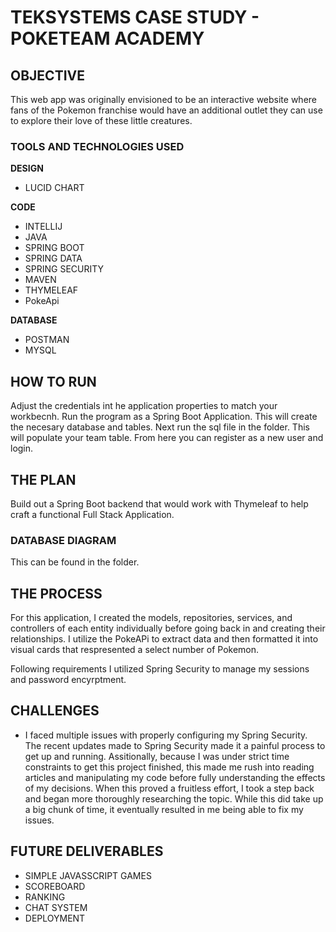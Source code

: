 # **TEKSYSTEMS CASE STUDY - POKETEAM ACADEMY**

## OBJECTIVE

This web app was originally envisioned to be an interactive website where fans of the Pokemon franchise would have an additional outlet they can use to explore their love of these little creatures. 


### TOOLS AND TECHNOLOGIES USED
**DESIGN**
- LUCID CHART

**CODE**
- INTELLIJ
- JAVA
- SPRING BOOT
- SPRING DATA
- SPRING SECURITY
- MAVEN
- THYMELEAF
- PokeApi

**DATABASE**
- POSTMAN
- MYSQL

## HOW TO RUN
Adjust the credentials int he application properties to match your workbecnh. Run the program as a Spring Boot Application. This will create the necesary database and tables. Next run the sql file in the folder. This will populate your team table. From here you can register as a new user and login. 

## THE PLAN
Build out a Spring Boot backend that would work with Thymeleaf to help craft a functional Full Stack Application.

### DATABASE DIAGRAM
This can be found in the folder.


## THE PROCESS
For this application, I created the models, repositories, services, and controllers  of each entity individually before going back in and creating their relationships. I utilize the PokeAPi to extract data and then formatted it into visual cards that respresented a select number of Pokemon. 

Following requirements I utilized Spring Security to manage my sessions and password encyrptment. 

## CHALLENGES
- I faced multiple issues with properly configuring my Spring Security. The recent updates made to Spring Security made it a painful process to get up and running. Assitionally, because I was under strict time constraints to get this project finished, this made me rush into reading articles and manipulating my code before fully understanding the effects of my decisions. When this proved a fruitless effort, I took a step back and began more thoroughly researching the topic. While this did take up a big chunk of time, it eventually resulted in me being able to fix my issues.



## FUTURE DELIVERABLES
- SIMPLE JAVASSCRIPT GAMES
- SCOREBOARD
- RANKING
- CHAT SYSTEM
- DEPLOYMENT
